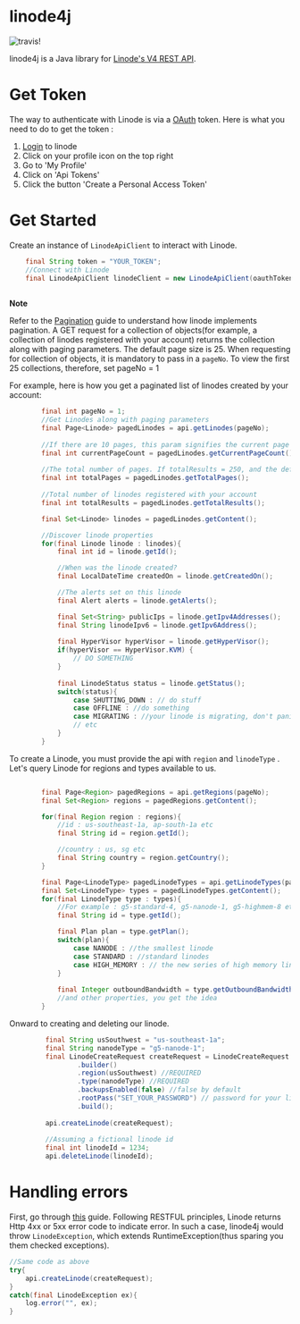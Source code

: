 # linode4j #

![travis!](https://travis-ci.org/ankushs92/linode4j.svg?branch=master "travis")

linode4j is a Java library for [Linode's V4 REST API](https://developers.linode.com/v4). 

# Get Token #

The way to authenticate with Linode is via a [OAuth](https://developers.linode.com/v4/access) token.
Here is what you need to do to get the token :

1. [Login](https://cloud.linode.com/linodes) to linode
2. Click on your profile icon on the top right
3. Go to 'My Profile'
4. Click on 'Api Tokens'
5. Click the button 'Create a Personal Access Token'


# Get Started #

Create an instance of `LinodeApiClient` to interact with Linode.

```java
    final String token = "YOUR_TOKEN";
    //Connect with Linode
    final LinodeApiClient linodeClient = new LinodeApiClient(oauthToken);
    
```

**Note** 

Refer to the [Pagination](https://developers.linode.com/v4/pagination) guide to understand how linode implements pagination. A GET request for a collection of objects(for example, a collection of linodes registered with your account) returns the collection along with paging parameters.
The default page size is 25. When requesting for collection of objects, it is mandatory to pass in a `pageNo`.
To view the first 25 collections, therefore, set pageNo = 1 
 
For example, here is how you get a paginated list of linodes created by your account:

```java
        final int pageNo = 1;
        //Get Linodes along with paging parameters
        final Page<Linode> pagedLinodes = api.getLinodes(pageNo);
        
        //If there are 10 pages, this param signifies the current page we are on
        final int currentPageCount = pagedLinodes.getCurrentPageCount();
        
        //The total number of pages. If totalResults = 250, and the default value of objects returned by Linode is 25, then totalPages = (250/25) = 10
        final int totalPages = pagedLinodes.getTotalPages();
        
        //Total number of linodes registered with your account
        final int totalResults = pagedLinodes.getTotalResults();

        final Set<Linode> linodes = pagedLinodes.getContent();

        //Discover linode properties
        for(final Linode linode : linodes){
            final int id = linode.getId();

            //When was the linode created?
            final LocalDateTime createdOn = linode.getCreatedOn();

            //The alerts set on this linode
            final Alert alerts = linode.getAlerts();

            final Set<String> publicIps = linode.getIpv4Addresses();
            final String linodeIpv6 = linode.getIpv6Address();
            
            final HyperVisor hyperVisor = linode.getHyperVisor();
            if(hyperVisor == HyperVisor.KVM) {
                // DO SOMETHING
            }
            
            final LinodeStatus status = linode.getStatus();
            switch(status){
                case SHUTTING_DOWN : // do stuff
                case OFFLINE : //do something
                case MIGRATING : //your linode is migrating, don't panic!
                // etc
            }
        }
```

To create a Linode, you must provide the api with `region` and `linodeType` . Let's query Linode for  regions and types available to us.

```java

        final Page<Region> pagedRegions = api.getRegions(pageNo);
        final Set<Region> regions = pagedRegions.getContent();

        for(final Region region : regions){
            //id : us-southeast-1a, ap-south-1a etc
            final String id = region.getId();

            //country : us, sg etc
            final String country = region.getCountry();
        }

        final Page<LinodeType> pagedLinodeTypes = api.getLinodeTypes(pageNo);
        final Set<LinodeType> types = pagedLinodeTypes.getContent();
        for(final LinodeType type : types){
            //For example : g5-standard-4, g5-nanode-1, g5-highmem-8 etc
            final String id = type.getId();

            final Plan plan = type.getPlan();
            switch(plan){
                case NANODE : //the smallest linode
                case STANDARD : //standard linodes
                case HIGH_MEMORY : // the new series of high memory linodes
            }
            
            final Integer outboundBandwidth = type.getOutboundBandwidth();
            //and other properties, you get the idea
        }

```

Onward to creating and deleting our linode.
```java
         final String usSouthwest = "us-southeast-1a";
         final String nanodeType = "g5-nanode-1";
         final LinodeCreateRequest createRequest = LinodeCreateRequest
                 .builder()
                 .region(usSouthwest) //REQUIRED
                 .type(nanodeType) //REQUIRED
                 .backupsEnabled(false) //false by default
                 .rootPass("SET_YOUR_PASSWORD") // password for your linode
                 .build();
         
         api.createLinode(createRequest);
         
         //Assuming a fictional linode id
         final int linodeId = 1234; 
         api.deleteLinode(linodeId);

```

# Handling errors #

First, go through [this](https://developers.linode.com/v4/errors) guide. Following RESTFUL principles, Linode returns Http 4xx or 5xx error code
to indicate error. In such a case, linode4j would throw `LinodeException`, which extends RuntimeException(thus sparing you them checked exceptions).
 
```java
//Same code as above
try{
    api.createLinode(createRequest);
}
catch(final LinodeException ex){
    log.error("", ex);
}
``` 

